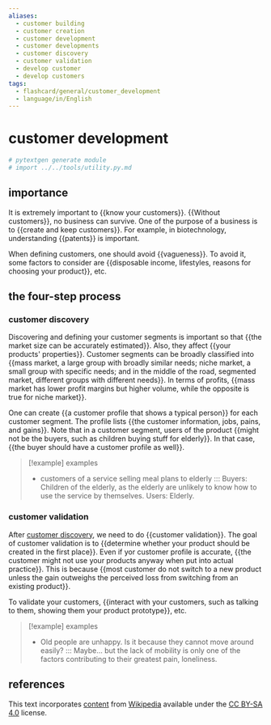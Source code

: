 ```yaml
---
aliases:
  - customer building
  - customer creation
  - customer development
  - customer developments
  - customer discovery
  - customer validation
  - develop customer
  - develop customers
tags:
  - flashcard/general/customer_development
  - language/in/English
---
```


# customer development

```Python
# pytextgen generate module
# import ../../tools/utility.py.md
```

## importance

It is extremely important to {{know your customers}}. {{Without customers}}, no business can survive. One of the purpose of a business is to {{create and keep customers}}. For example, in biotechnology, understanding {{patents}} is important. <!--SR:!2024-06-20,31,290!2024-06-27,38,270!2024-10-09,112,290!2024-07-24,59,310-->

When defining customers, one should avoid {{vagueness}}. To avoid it, some factors to consider are {{disposable income, lifestyles, reasons for choosing your product}}, etc. <!--SR:!2024-06-20,31,270!2024-06-25,36,270-->

## the four-step process

### customer discovery

Discovering and defining your customer segments is important so that {{the market size can be accurately estimated}}. Also, they affect {{your products' properties}}. Customer segments can be broadly classified into {{mass market, a large group with broadly similar needs; niche market, a small group with specific needs; and in the middle of the road, segmented market, different groups with different needs}}. In terms of profits, {{mass market has lower profit margins but higher volume, while the opposite is true for niche market}}. <!--SR:!2024-07-01,40,290!2024-07-08,46,290!2024-07-14,42,250!2024-06-23,31,270-->

One can create {{a customer profile that shows a typical person}} for each customer segment. The profile lists {{the customer information, jobs, pains, and gains}}. Note that in a customer segment, users of the product {{might not be the buyers, such as children buying stuff for elderly}}. In that case, {{the buyer should have a customer profile as well}}. <!--SR:!2024-07-19,55,310!2024-07-10,41,250!2024-07-30,58,270!2024-08-09,73,310-->

> [!example] examples
>
> - customers of a service selling meal plans to elderly ::: Buyers: Children of the elderly, as the elderly are unlikely to know how to use the service by themselves. Users: Elderly. <!--SR:!2024-08-08,72,310!2024-07-09,47,290-->

### customer validation

After [customer discovery](#customer%20discovery), we need to do {{customer validation}}. The goal of customer validation is to {{determine whether your product should be created in the first place}}. Even if yor customer profile is accurate, {{the customer might not use your products anyway when put into actual practice}}. This is because {{most customer do not switch to a new product unless the gain outweighs the perceived loss from switching from an existing product}}. <!--SR:!2024-06-30,39,290!2024-09-30,105,290!2024-07-31,56,270!2024-07-11,44,270-->

To validate your customers, {{interact with your customers, such as talking to them, showing them your product prototype}}, etc. <!--SR:!2024-09-05,79,270-->

> [!example] examples
>
> - Old people are unhappy. Is it because they cannot move around easily? ::: Maybe... but the lack of mobility is only one of the factors contributing to their greatest pain, loneliness. <!--SR:!2024-10-06,110,290!2024-07-18,54,310-->

## references

This text incorporates [content](https://en.wikipedia.org/wiki/customer_development) from [Wikipedia](Wikipedia.md) available under the [CC BY-SA 4.0](https://creativecommons.org/licenses/by-sa/4.0/) license.
